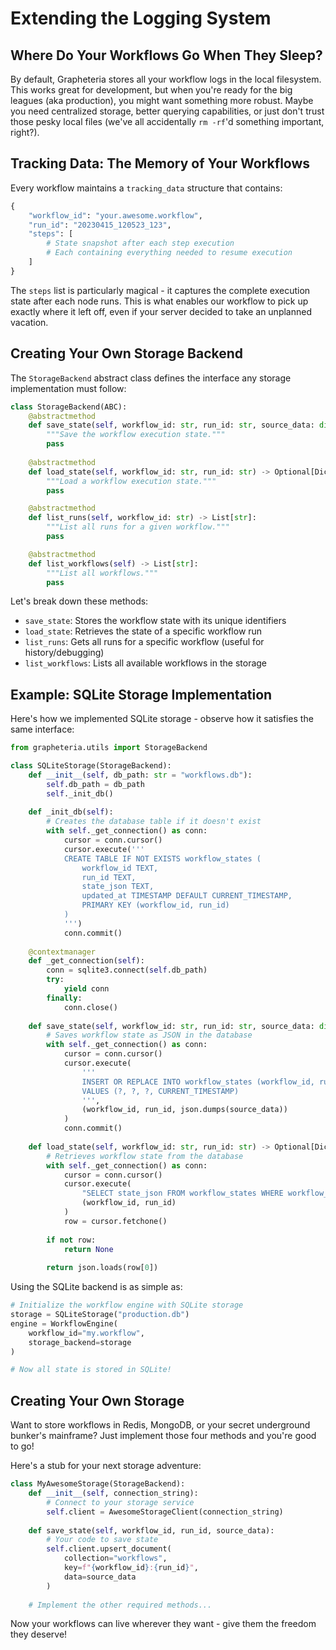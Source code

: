 # Extending the Logging System

## Where Do Your Workflows Go When They Sleep?

By default, Grapheteria stores all your workflow logs in the local filesystem. This works great for development, but when you're ready for the big leagues (aka production), you might want something more robust. Maybe you need centralized storage, better querying capabilities, or just don't trust those pesky local files (we've all accidentally `rm -rf`'d something important, right?).

## Tracking Data: The Memory of Your Workflows

Every workflow maintains a `tracking_data` structure that contains:

```python
{
    "workflow_id": "your.awesome.workflow",
    "run_id": "20230415_120523_123",
    "steps": [
        # State snapshot after each step execution
        # Each containing everything needed to resume execution
    ]
}
```

The `steps` list is particularly magical - it captures the complete execution state after each node runs. This is what enables our workflow to pick up exactly where it left off, even if your server decided to take an unplanned vacation.

## Creating Your Own Storage Backend

The `StorageBackend` abstract class defines the interface any storage implementation must follow:

```python
class StorageBackend(ABC):
    @abstractmethod
    def save_state(self, workflow_id: str, run_id: str, source_data: dict) -> None:
        """Save the workflow execution state."""
        pass
    
    @abstractmethod
    def load_state(self, workflow_id: str, run_id: str) -> Optional[Dict]:
        """Load a workflow execution state."""
        pass

    @abstractmethod
    def list_runs(self, workflow_id: str) -> List[str]:
        """List all runs for a given workflow."""
        pass

    @abstractmethod
    def list_workflows(self) -> List[str]:
        """List all workflows."""
        pass
```

Let's break down these methods:

- `save_state`: Stores the workflow state with its unique identifiers
- `load_state`: Retrieves the state of a specific workflow run
- `list_runs`: Gets all runs for a specific workflow (useful for history/debugging)
- `list_workflows`: Lists all available workflows in the storage

## Example: SQLite Storage Implementation

Here's how we implemented SQLite storage - observe how it satisfies the same interface:

```python
from grapheteria.utils import StorageBackend

class SQLiteStorage(StorageBackend):
    def __init__(self, db_path: str = "workflows.db"):
        self.db_path = db_path
        self._init_db()
        
    def _init_db(self):
        # Creates the database table if it doesn't exist
        with self._get_connection() as conn:
            cursor = conn.cursor()
            cursor.execute('''
            CREATE TABLE IF NOT EXISTS workflow_states (
                workflow_id TEXT,
                run_id TEXT,
                state_json TEXT,
                updated_at TIMESTAMP DEFAULT CURRENT_TIMESTAMP,
                PRIMARY KEY (workflow_id, run_id)
            )
            ''')
            conn.commit()
    
    @contextmanager
    def _get_connection(self):
        conn = sqlite3.connect(self.db_path)
        try:
            yield conn
        finally:
            conn.close()
    
    def save_state(self, workflow_id: str, run_id: str, source_data: dict) -> None:
        # Saves workflow state as JSON in the database
        with self._get_connection() as conn:
            cursor = conn.cursor()
            cursor.execute(
                '''
                INSERT OR REPLACE INTO workflow_states (workflow_id, run_id, state_json, updated_at)
                VALUES (?, ?, ?, CURRENT_TIMESTAMP)
                ''',
                (workflow_id, run_id, json.dumps(source_data))
            )
            conn.commit()
            
    def load_state(self, workflow_id: str, run_id: str) -> Optional[Dict]:
        # Retrieves workflow state from the database
        with self._get_connection() as conn:
            cursor = conn.cursor()
            cursor.execute(
                "SELECT state_json FROM workflow_states WHERE workflow_id = ? AND run_id = ?",
                (workflow_id, run_id)
            )
            row = cursor.fetchone()
            
        if not row:
            return None
            
        return json.loads(row[0])
```

Using the SQLite backend is as simple as:

```python
# Initialize the workflow engine with SQLite storage
storage = SQLiteStorage("production.db")
engine = WorkflowEngine(
    workflow_id="my.workflow",
    storage_backend=storage
)

# Now all state is stored in SQLite!
```

## Creating Your Own Storage

Want to store workflows in Redis, MongoDB, or your secret underground bunker's mainframe? Just implement those four methods and you're good to go!

Here's a stub for your next storage adventure:

```python
class MyAwesomeStorage(StorageBackend):
    def __init__(self, connection_string):
        # Connect to your storage service
        self.client = AwesomeStorageClient(connection_string)
    
    def save_state(self, workflow_id, run_id, source_data):
        # Your code to save state
        self.client.upsert_document(
            collection="workflows",
            key=f"{workflow_id}:{run_id}",
            data=source_data
        )
    
    # Implement the other required methods...
```

Now your workflows can live wherever they want - give them the freedom they deserve!